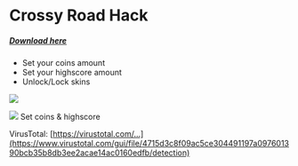 # Crossy Road Hack

##### **[Download here](https://github.com/kyeondiscord/crossy-road-hack/releases/download/3.0/CrossyRoadHack.exe)**

- Set your coins amount
- Set your highscore amount
- Unlock/Lock skins


![](https://media.discordapp.net/attachments/697585852792045608/817338122622468116/unknown.png)


![](https://cdn.discordapp.com/attachments/697585852792045608/817338680008114196/unknown.png)
Set coins & highscore


VirusTotal: [https://virustotal.com/...](https://www.virustotal.com/gui/file/4715d3c8f09ac5ce304491197a097601390bcb35b8db3ee2acae14ac0160edfb/detection)

